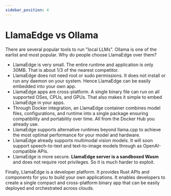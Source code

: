 ```yaml
---
sidebar_position: 4
---
```


# LlamaEdge vs Ollama

There are several popular tools to run "local LLMs". Ollama is one of the earlist and most popular. Why do people
choose LlamaEdge over them?

* LlamaEdge is very small. The entire runtime and application is only 30MB. That is about 1/3 of the nearest competitor.
* LlamaEdge does not need root or sudo permissions. It does not install or run any daemon on your system. Hence LlamaEdge can be easily embedded into your own app.
* LlamaEdge apps are cross-platform. A single binary file can run on all supported OSes, CPUs, and GPUs. That also makes it simple to embed LlamaEdge in your apps.
* Through Docker integration, an LlamaEdge container combines model files, configurations, and runtime into a single package ensuring compatibility and portability over time. All from the Docker Hub you already use.
* LlamaEdge supports alternative runtimes beyond llama.cpp to achieve the most optimal performance for your model and hardware.
* LlamaEdge already supports multimodal vision models. It will soon support speech-to-text and text-to-image models through as OpenAI-compatible APIs.
* LlamaEdge is more secure. **LlamaEdge server is a sandboxed Wasm** and does not require root privileges. So it is much harder to exploit.

Finally, LlamaEdge is a developer platform. It provides Rust APIs and components for you to build your own applications.
It enables developers to create a single compact and cross-platform binary app that can be easily deployed and orchestrated across clouds.

